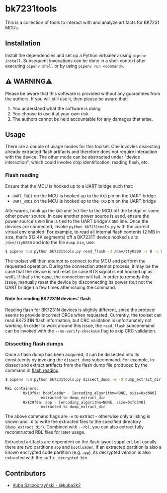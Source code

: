 # bk7231tools
This is a collection of tools to interact with and analyze artifacts for BK7231 MCUs.

## Installation
Install the dependencies and set up a Python virtualenv using `pipenv install`. Subsequent invocations can be done in a shell context after executing `pipenv shell` or by using `pipenv run <command>`.

## ⚠️ WARNING⚠️
Please be aware that this software is provided without any guarantees from the authors. If you will still use it, then please be aware that:

1. You understand what the software is doing
2. You choose to use it at your own risk
3. The authors cannot be held accountable for any damages that arise.

## Usage
There are a couple of usage modes for this toolset. One invovles dissecting already extracted flash artifacts and therefore does not require interaction with the device. The other mode can be abstracted under "device interaction", which could involve chip identification, reading flash, etc.

### Flash reading
Ensure that the MCU is hooked up to a UART bridge such that:
- `UART_TXD1` on the MCU is hooked up to the `RXD` pin on the UART bridge
- `UART_RXD1` on the MCU is hooked up to the `TXD` pin on the UART bridge

Afterwards, hook up the `GND` and `3v3` line to the MCU off the bridge or some other power source. In case another power source is used, ensure the power source's `GND` line is tied to the UART bridge's `GND` line.
Once the devices are connected, invoke `python bk7231tools.py` with the correct virtual env enabled. For example, to read all internal flash contents (2 MB in size, that's 512 4K segments) off a BK7231T device hooked up to `/dev/ttyUSB0` and into the file `dump.bin`, use:

```sh
$ pipenv run python bk7231tools.py read_flash -d /dev/ttyUSB0 -s 0 -c 512 dump.bin
```

The toolset will then attempt to connect to the MCU and perform the requested operation. During the connection attempt process, it may be the case that the device is not reset (in case RTS signal is not hooked up as well). If that's the case, the connection will fail. In order to remedy this issue, manually reset the device by disconnecting its power (but not the UART bridge!) a few times after issuing the command.

#### Note for reading BK7231N devices' flash
Reading flash for BK7231N devices is slightly different, since the protocol seems to provide incorrect CRCs when requested. Currently, the toolset can read BK7231N flash information, but CRC validation is unfortunately not working. In order to work around this issue, the `read_flash` subcommand can be invoked with the `--no-verify-checksum` flag to skip CRC validation.

### Dissecting flash dumps
Once a flash dump has been acquired, it can be dissected into its constituents by invoking the `dissect_dump` subcommand. For example, to dissect and extract artifacts from the flash dump file produced by the command in [flash reading](#flash-reading):

```sh
$ pipenv run python bk7231tools.py dissect_dump -e -O dump_extract_dir dump.bin

RBL containers:
        0x10f9a: bootloader - [encoding_algorithm=NONE, size=0xdd40]
                extracted to dump_extract_dir
        0x129f0a: app - [encoding_algorithm=NONE, size=0xfd340]
                extracted to dump_extract_dir
```
The above command flags are `-e` to extract - otherwise only a listing is shown and `-O` to write the extracted files to the specified directory (`dump_extract_dir`).
Combined with `--rbl`, you can also extract fully reconstructed RBL files for later usage.

Extracted artifacts are dependent on the flash layout supplied, but usually there are two partitions `app` and `bootloader`. If an extracted partition is also a known encrypted code partition (e.g. `app`), its decrypted version is also extracted with the suffix `_decrypted.bin`.

## Contributors
- [Kuba Szczodrzyński - @kuba2k2](https://github.com/kuba2k2)
